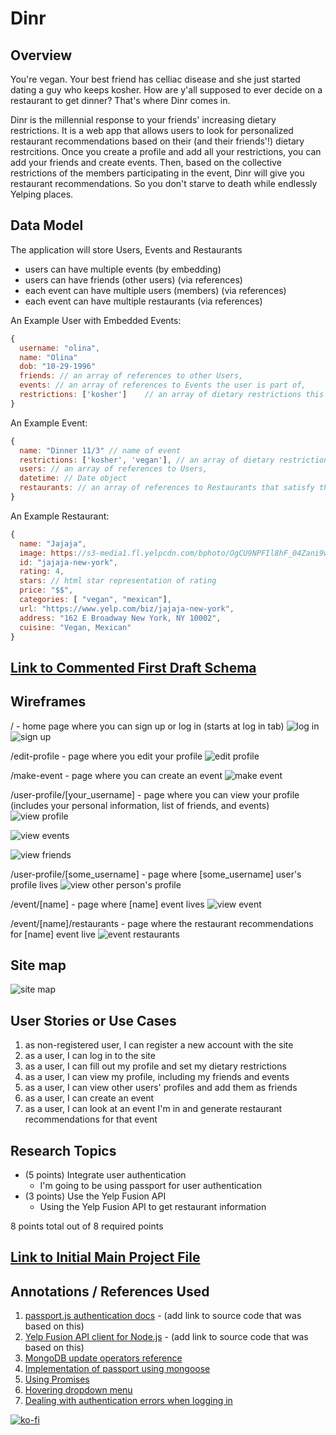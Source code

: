 # Dinr

## Overview

You're vegan. Your best friend has celliac disease and she just started dating a guy who keeps kosher. How are y'all supposed to ever decide on a restaurant to get dinner? That's where Dinr comes in. 

Dinr is the millennial response to your friends' increasing dietary restrictions. It is a web app that allows users to look for personalized restaurant recommendations based on their (and their friends'!) dietary restrcitions. Once you create a profile and add all your restrictions, you can add your friends and create events. Then, based on the collective restrictions of the members participating in the event, Dinr will give you restaurant recommendations. So you don't starve to death while endlessly Yelping places.

## Data Model

The application will store Users, Events and Restaurants

* users can have multiple events (by embedding)
* users can have friends (other users) (via references)
* each event can have multiple users (members) (via references)
* each event can have multiple restaurants (via references)


An Example User with Embedded Events:

```javascript
{
  username: "olina",
  name: "Olina"
  dob: "10-29-1996"
  friends: // an array of references to other Users,
  events: // an array of references to Events the user is part of,
  restrictions: ['kosher']    // an array of dietary restrictions this user has
}
```

An Example Event:

```javascript
{
  name: "Dinner 11/3" // name of event
  restrictions: ['kosher', 'vegan'], // an array of dietary restrictions the event has
  users: // an array of references to Users,
  datetime: // Date object
  restaurants: // an array of references to Restaurants that satisfy the dietary restrictions of the Event
}
```

An Example Restaurant:
```javascript
{
  name: "Jajaja",
  image: https://s3-media1.fl.yelpcdn.com/bphoto/OgCU9NPFIl8hF_04Zani9w/o.jpg",
  id: "jajaja-new-york",
  rating: 4,
  stars: // html star representation of rating
  price: "$$",
  categories: [ "vegan", "mexican"],
  url: "https://www.yelp.com/biz/jajaja-new-york",
  address: "162 E Broadway New York, NY 10002",
  cuisine: "Vegan, Mexican"
}
```

## [Link to Commented First Draft Schema](/models/user.js) 


## Wireframes

/ - home page where you can sign up or log in (starts at log in tab)
![log in](documentation/log_in.jpg)
![sign up](documentation/sign_up.jpg)

/edit-profile - page where you edit your profile
![edit profile](documentation/create_profile.jpg)

/make-event - page where you can create an event
![make event](documentation/create_event.jpg)

/user-profile/[your_username] - page where you can view your profile (includes your personal information, list of friends, and events)
![view profile](documentation/view_profile.jpg)

![view events](documentation/view_my_events.jpg)

![view friends](documentation/view_friends.jpg)

/user-profile/[some_username] - page where [some_username] user's profile lives
![view other person's profile](documentation/friend_profile.jpg)

/event/[name] - page where [name] event lives
![view event](documentation/view_event.jpg)

/event/[name]/restaurants - page where the restaurant recommendations for [name] event live
![event restaurants](documentation/event_restaurants.jpg)


## Site map

![site map](documentation/site_map.jpg)

## User Stories or Use Cases

1. as non-registered user, I can register a new account with the site
2. as a user, I can log in to the site
3. as a user, I can fill out my profile and set my dietary restrictions
4. as a user, I can view my profile, including my friends and events
5. as a user, I can view other users' profiles and add them as friends
6. as a user, I can create an event
7. as a user, I can look at an event I'm in and generate restaurant recommendations for that event

## Research Topics

* (5 points) Integrate user authentication
  * I'm going to be using passport for user authentication
* (3 points) Use the Yelp Fusion API 
  * Using the Yelp Fusion API to get restaurant information 

8 points total out of 8 required points

## [Link to Initial Main Project File](app.js) 

## Annotations / References Used

1. [passport.js authentication docs](http://passportjs.org/docs) - (add link to source code that was based on this)
2. [Yelp Fusion API client for Node.js](https://github.com/tonybadguy/yelp-fusion) - (add link to source code that was based on this)
3. [MongoDB update operators reference](https://docs.mongodb.com/v3.2/reference/operator/update/)
4. [Implementation of passport using mongoose](https://github.com/saintedlama/passport-local-mongoose/tree/master/examples/login)
5. [Using Promises](https://stackoverflow.com/questions/38362231/how-to-use-promise-in-foreach-loop-of-array-to-populate-an-object)
6. [Hovering dropdown menu](https://www.w3schools.com/howto/howto_css_dropdown.asp)
7. [Dealing with authentication errors when logging in](https://github.com/jaredhanson/passport-local/issues/4)

[![ko-fi](https://www.ko-fi.com/img/githubbutton_sm.svg)](https://ko-fi.com/Y8Y225QO7)

